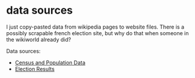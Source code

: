 # data sources

I just copy-pasted data from wikipedia pages to website files. There is a
possibly scrapable french election site, but why do that when someone in the
wikiworld already did?

Data sources:

+ [Census and Population Data](https://en.wikipedia.org/wiki/List_of_French_departments_by_population)
+ [Election Results](https://en.wikipedia.org/wiki/French_presidential_election,_2017)
